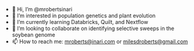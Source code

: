 - 👋 Hi, I’m @mrobertsinari
- 👀 I’m interested in population genetics and plant evolution
- 🌱 I’m currently learning Databricks, Quilt, and Nextflow
- 💞️ I’m looking to collaborate on identifying selective sweeps in the soybean genome
- 📫 How to reach me: mroberts@inari.com or milesdroberts@gmail.com

<!---
mrobertsinari/mrobertsinari is a ✨ special ✨ repository because its `README.md` (this file) appears on your GitHub profile.
You can click the Preview link to take a look at your changes.
--->
